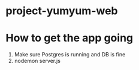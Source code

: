 # project-yumyum-web

# How to get the app going

1. Make sure Postgres is running and DB is fine
2. nodemon server.js
